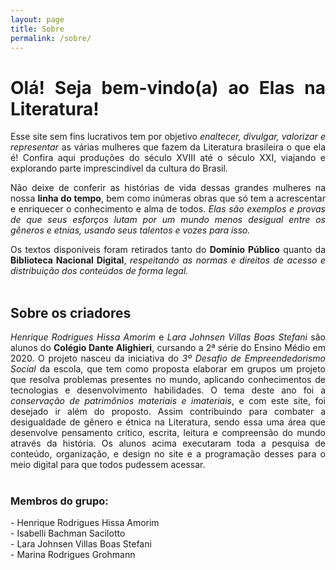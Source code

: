 ```yaml
---
layout: page
title: Sobre
permalink: /sobre/
---
```

<div style="text-align: justify">
<h1>Olá! Seja bem-vindo(a) ao Elas na Literatura!</h1>

Esse site sem fins lucrativos tem por objetivo <i>enaltecer, divulgar, valorizar e representar</i> as várias mulheres que fazem da Literatura brasileira o que ela é! Confira aqui produções do século XVIII até o século XXI, viajando e explorando parte imprescindível da cultura do Brasil. 

Não deixe de conferir as histórias de vida dessas grandes mulheres na nossa <b>linha do tempo</b>, bem como inúmeras obras que só tem a acrescentar e enriquecer o conhecimento e alma de todos. <i>Elas são exemplos e provas de que seus esforços lutam por um mundo menos desigual entre os gêneros e etnias, usando seus talentos e vozes para isso.</i>

Os textos disponíveis foram retirados tanto do <b>Domínio Público</b> quanto da <b>Biblioteca Nacional Digital</b>, <i>respeitando as normas e direitos de acesso e distribuição dos conteúdos de forma legal.</i> 
<br><br>
<h2>Sobre os criadores</h2>

<i>Henrique Rodrigues Hissa Amorim</i> e <i>Lara Johnsen Villas Boas Stefani</i> são alunos do <b>Colégio Dante Alighieri</b>, cursando a 2ª série do Ensino Médio em 2020. O projeto nasceu da iniciativa do <i>3º Desafio de Empreendedorismo Social</i> da escola, que tem como proposta elaborar em grupos um projeto que resolva problemas presentes no mundo, aplicando conhecimentos de tecnologias e desenvolvimento habilidades. O tema deste ano foi a <i>conservação de patrimônios materiais e imateriais</i>, e com este site, foi desejado ir além do proposto. Assim contribuindo para combater a desigualdade de gênero e étnica na Literatura, sendo essa uma área que desenvolve pensamento crítico, escrita, leitura e compreensão do mundo através da história. Os alunos acima executaram toda a pesquisa de conteúdo, organização, e design no site e a programação desses para o meio digital para que todos pudessem acessar. 
<br><br>
<h3>Membros do grupo:</h3>
- Henrique Rodrigues Hissa Amorim<br>
- Isabelli Bachman Sacilotto<br>
- Lara Johnsen Villas Boas Stefani<br>
- Marina Rodrigues Grohmann<br>
</div>
